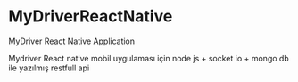 # MyDriverReactNative
 MyDriver React Native Application
 
 Mydriver React native mobil uygulaması için node js + socket io + mongo db ile yazılmış restfull api
